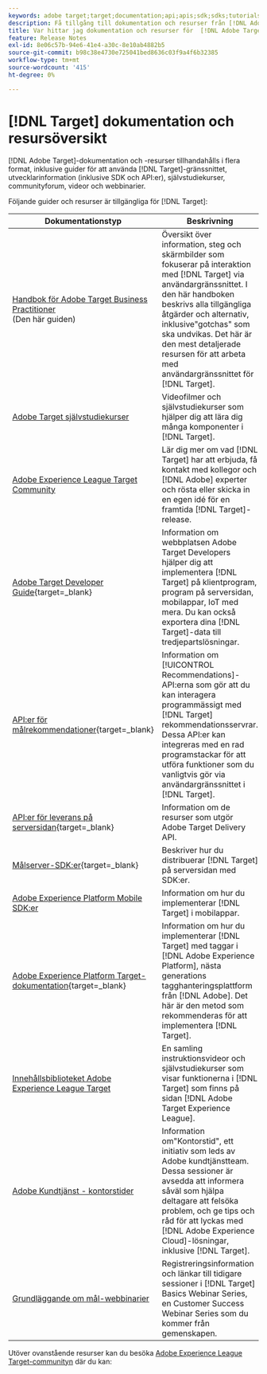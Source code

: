 ```yaml
---
keywords: adobe target;target;documentation;api;apis;sdk;sdks;tutorials;doc;documentation
description: Få tillgång till dokumentation och resurser från [!DNL Adobe Target] , inklusive onlinehjälp, självstudiekurser, videor och dokumentation för utvecklare (SDK, API:er och JavaScript-bibliotek).
title: Var hittar jag dokumentation och resurser för  [!DNL Adobe Target]?
feature: Release Notes
exl-id: 8e06c57b-94e6-41e4-a30c-8e10ab4882b5
source-git-commit: b98c38e4730e725041bed8636c03f9a4f6b32385
workflow-type: tm+mt
source-wordcount: '415'
ht-degree: 0%

---
```


# [!DNL Target] dokumentation och resursöversikt

[!DNL Adobe Target]-dokumentation och -resurser tillhandahålls i flera format, inklusive guider för att använda [!DNL Target]-gränssnittet, utvecklarinformation (inklusive SDK och API:er), självstudiekurser, communityforum, videor och webbinarier.

Följande guider och resurser är tillgängliga för [!DNL Target]:

| Dokumentationstyp | Beskrivning |
| --- | --- |
| [Handbok för Adobe Target Business Practitioner](/help/main/target-home.md)<br>(Den här guiden) | Översikt över information, steg och skärmbilder som fokuserar på interaktion med [!DNL Target] via användargränssnittet. I den här handboken beskrivs alla tillgängliga åtgärder och alternativ, inklusive&quot;gotchas&quot; som ska undvikas. Det här är den mest detaljerade resursen för att arbeta med användargränssnittet för [!DNL Target]. |
| [Adobe Target självstudiekurser](https://experienceleague.adobe.com/docs/target-learn/tutorials/overview.html?lang=sv-SE) | Videofilmer och självstudiekurser som hjälper dig att lära dig många komponenter i [!DNL Target]. |
| [Adobe Experience League Target Community](https://experienceleaguecommunities.adobe.com/t5/adobe-target/ct-p/adobe-target-community) | Lär dig mer om vad [!DNL Target] har att erbjuda, få kontakt med kollegor och [!DNL Adobe] experter och rösta eller skicka in en egen idé för en framtida [!DNL Target]-release. |
| [Adobe Target Developer Guide](https://experienceleague.adobe.com/docs/target-dev/developer/overview.html?lang=sv-SE){target=_blank} | Information om webbplatsen Adobe Target Developers hjälper dig att implementera [!DNL Target] på klientprogram, program på serversidan, mobilappar, IoT med mera. Du kan också exportera dina [!DNL Target]-data till tredjepartslösningar. |
| [API:er för målrekommendationer](https://experienceleague.adobe.com/docs/target-dev/developer/api/recommendations-api/overview.html?lang=sv-SE){target=_blank} | Information om [!UICONTROL Recommendations]-API:erna som gör att du kan interagera programmässigt med [!DNL Target] rekommendationsservrar. Dessa API:er kan integreras med en rad programstackar för att utföra funktioner som du vanligtvis gör via användargränssnittet i [!DNL Target]. |
| [API:er för leverans på serversidan](https://experienceleague.adobe.com/docs/target-dev/developer/server-side/server-side-overview.html?lang=sv-SE){target=_blank} | Information om de resurser som utgör Adobe Target Delivery API. |
| [Målserver-SDK:er](https://experienceleague.adobe.com/docs/target-dev/developer/server-side/getting-started.html?lang=sv-SE){target=_blank} | Beskriver hur du distribuerar [!DNL Target] på serversidan med SDK:er. |
| [Adobe Experience Platform Mobile SDK:er](https://experienceleague.adobe.com/docs/mobile.html?lang=sv-SE) | Information om hur du implementerar [!DNL Target] i mobilappar. |
| [Adobe Experience Platform Target-dokumentation](https://experienceleague.adobe.com/docs/target-dev/developer/client-side/at-js-implementation/deploy-at-js/implement-target-using-adobe-launch.html?lang=sv-SE){target=_blank} | Information om hur du implementerar [!DNL Target] med taggar i [!DNL Adobe Experience Platform], nästa generations tagghanteringsplattform från [!DNL Adobe]. Det här är den metod som rekommenderas för att implementera [!DNL Target]. |
| [Innehållsbiblioteket Adobe Experience League Target](https://guided.adobe.com/#recommended/solutions/target) | En samling instruktionsvideor och självstudiekurser som visar funktionerna i [!DNL Target] som finns på sidan [!DNL Adobe Target Experience League]. |
| [Adobe Kundtjänst - kontorstider](/help/main/cmp-resources-and-contact-information.md#concept_58EA30379D3B48C4848BA2A8C464A5B7) | Information om&quot;Kontorstid&quot;, ett initiativ som leds av Adobe kundtjänstteam. Dessa sessioner är avsedda att informera såväl som hjälpa deltagare att felsöka problem, och ge tips och råd för att lyckas med [!DNL Adobe Experience Cloud]-lösningar, inklusive [!DNL Target]. |
| [Grundläggande om mål-webbinarier](https://landing.adobe.com/acs/2018/na/adobe-target/registration.html) | Registreringsinformation och länkar till tidigare sessioner i [!DNL Target] Basics Webinar Series, en Customer Success Webinar Series som du kommer från gemenskapen. |

Utöver ovanstående resurser kan du besöka [Adobe Experience League Target-communityn](https://experienceleaguecommunities.adobe.com/t5/adobe-target/ct-p/adobe-target-community) där du kan:

